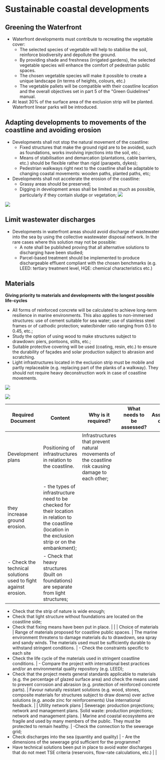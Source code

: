 # Sustainable coastal developments

## Greening the Waterfront 
- Waterfront developments must contribute to recreating the vegetable cover:
  - The selected species of vegetable will help to stabilise the soil, reinforce biodiversity and depollute the ground.
  - By providing shade and freshness (irrigated gardens), the selected vegetable species will enhance the comfort of pedestrian public spaces.
  - The chosen vegetable species will make it possible to create a unique landscape (in terms of heights, colours, etc.)
  - The vegetable pallets will be compatible with their coastline location and the overall objectives set in part 5 of the "Green Guidelines" manual.
- At least 30% of the surface area of the exclusion strip will be planted. Waterfront linear parks will be introduced.
## Adapting developments to movements of the coastline and avoiding erosion
- Developments shall not stop the natural movement of the coastline:
  - Fixed structures that make the ground rigid are to be avoided, such as foundations, works involving injections into the soil, etc.;
  - Means of stabilisation and demarcation (plantations, cable barriers, etc.) should be flexible rather than rigid (parapets, dykes);
  - Pedestrian walkways right next to the coastline shall be adaptable to changing coastal movements: wooden paths, planted paths, etc;
- Developments shall not accelerate the erosion of the coastline:
  - Grassy areas should be preserved;
  - Digging in development areas shall be limited as much as possible, particularly if they contain sludge or vegetation;
![](https://lh6.googleusercontent.com/03XaqnS4EmmQP9VZsp7jf3XEIPsWC08UryaFxDQxGkKMvWZxJoqU_dpVO8Y5MR6cdI0N84UR8QjXsd8LSk5wwVXtJ9ndHp4L2a-yI4pjVDCm_BlD2d8LRnMJCjZm1VMPFiNASlJW)

![](https://lh3.googleusercontent.com/apmSfxG9sUeFr-sTy2r0tpfEeh1vQfyfBTBLmXUXjzgJZ7IVoqtgFKSmAejgM2RLjpFkoBZuMM7PQjMQ8FAYENUeCzRmLx5HprFNdDo623tMR6x2Z45IiOBKB7piBq5rHij34lMr)

## Limit wastewater discharges
- Developments in waterfront areas should avoid discharge of wastewater into the sea by using the collective wastewater disposal network. In the rare cases where this solution may not be possible:
  - A note shall be published proving that all alternative solutions to discharging have been studied;
  - Parcel-based treatment should be implemented to produce dischargeable effluent compliant with the chosen benchmarks (e.g. LEED: tertiary treatment level, HQE: chemical characteristics etc.)
## Materials

**Giving priority to materials and developments with the longest possible life-cycles**

- All forms of reinforced concrete will be calculated to achieve long-term resilience in marine environments. This also applies to non-immersed structures: use of cement suitable for sea water; use of stainless steel frames or of cathodic protection; water/binder ratio ranging from 0.5 to 0.45, etc.;
- Study the option of using wood to make structures subject to drawdown: piers, pontoons, stilts, etc.;
- Suitable protective covering will be used (coating, resin, etc.) to ensure the durability of façades and solar production subject to abrasion and scratching.
- Light infrastructures located in the exclusion strip must be mobile and partly replaceable (e.g. replacing part of the planks of a walkway). They should not require heavy deconstruction work in case of coastline movements. 















![](https://lh3.googleusercontent.com/Ykc4PmDt9MzbkHCljeuNTr_xXPr2sG_M9ei61PZbgAYLYDdb5AAZyQkc4fn2sG8QS-c7lOhRn26aepIcYlmgM5yI4JlDcvl-isykfZZ66hyDkZXeaOcid54cPp9vI28hNqqDvLJ4)




![](https://lh6.googleusercontent.com/szHQopLDSyQhuAZh9NJD2XmJmWcFnP1rlk500HHypC9xq3RXUEXsykxsP1OFQaPlfoMgNewJmkRluuMSPTesqSHH53-HO52T3h3ZbbxbnPsVr_t1HsQS3h3rqqSTl-RvBH9E3YwO)







| **Required Document** | **Content**                                                                                                                        | **Why is it required?**                                                                                                                                                             | **What needs to be assessed?**                                                                                                                                                                                          | **Assessment criteria**                                                                                                                                                                                                                                                                                                                          | **Advice**                                                                                                                                                                                                |
| --------------------- | ---------------------------------------------------------------------------------------------------------------------------------- | ----------------------------------------------------------------------------------------------------------------------------------------------------------------------------------- | ----------------------------------------------------------------------------------------------------------------------------------------------------------------------------------------------------------------------- | ------------------------------------------------------------------------------------------------------------------------------------------------------------------------------------------------------------------------------------------------------------------------------------------------------------------------------------------------ | --------------------------------------------------------------------------------------------------------------------------------------------------------------------------------------------------------- |
| Development plans     | Positioning of infrastructures in relation to the coastline.                                                                       | Infrastructures that prevent natural movements of the coastline risk causing damage to each other;
 they increase ground erosion.                                                   | - the types of infrastructure need to be checked for their location in relation to the coastline (location in the exclusion strip or on the embankment);
- Check the technical solutions used to fight against erosion. | - Check that heavy structures (built on foundations) are separate from light structures;  
- Check that the strip of nature is wide enough;
- Check that light structure without foundations are located on the coastline side;
- Check that fixing means have been put in place.                                                                |                                                                                                                                                                                                           |
| Choice of materials   | Range of materials proposed for coastline public spaces.                                                                           | The marine environment 
threatens to damage materials du to drawdown, sea spray and sandy winds. The materials used must be sufficiently durable to withstand stringent conditions. | - Check the constraints specific to each site
- Check the life cycle of the materials used in stringent coastline conditions.                                                                                           | - Compare the project with international best practices and/or an environmental quality repository (e.g. LEED);
- Check that the project meets general standards applicable to materials (e.g. the percentage of glazed surface area) and check the means used to prevent corrosion and abrasion (e.g. protection of reinforced concrete parts). | Favour naturally resistant solutions (e.g. wood, stones, composite materials for structures subject to draw downs) over active solutions (e.g. anode zinc for reinforcements)
Use international feedback. |
| Utility network plans | Sewerage: production projections; network and management plans.
Solid waste: production projections; network and management plans. | Marine and coastal ecosystems are fragile and used by many members of the public. They must be protected to remain healthy.                                                         | -Check the connection to the sewerage grid;
- Check discharges into the sea (quantity and quality)                                                                                                                      | - Are the dimensions of the sewerage grid sufficient for the programme? 
- Have technical solutions been put in place to avoid water discharges that do not meet TSE criteria (reservoirs, flow-rate calculations, etc.)                                                                                                                         |                                                                                                                                                                                                           |


